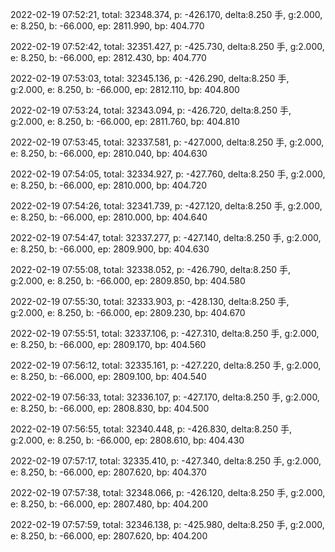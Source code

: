 2022-02-19 07:52:21, total: 32348.374, p: -426.170, delta:8.250 手, g:2.000, e: 8.250, b: -66.000, ep: 2811.990, bp: 404.770

2022-02-19 07:52:42, total: 32351.427, p: -425.730, delta:8.250 手, g:2.000, e: 8.250, b: -66.000, ep: 2812.430, bp: 404.770

2022-02-19 07:53:03, total: 32345.136, p: -426.290, delta:8.250 手, g:2.000, e: 8.250, b: -66.000, ep: 2812.110, bp: 404.800

2022-02-19 07:53:24, total: 32343.094, p: -426.720, delta:8.250 手, g:2.000, e: 8.250, b: -66.000, ep: 2811.760, bp: 404.810

2022-02-19 07:53:45, total: 32337.581, p: -427.000, delta:8.250 手, g:2.000, e: 8.250, b: -66.000, ep: 2810.040, bp: 404.630

2022-02-19 07:54:05, total: 32334.927, p: -427.760, delta:8.250 手, g:2.000, e: 8.250, b: -66.000, ep: 2810.000, bp: 404.720

2022-02-19 07:54:26, total: 32341.739, p: -427.120, delta:8.250 手, g:2.000, e: 8.250, b: -66.000, ep: 2810.000, bp: 404.640

2022-02-19 07:54:47, total: 32337.277, p: -427.140, delta:8.250 手, g:2.000, e: 8.250, b: -66.000, ep: 2809.900, bp: 404.630

2022-02-19 07:55:08, total: 32338.052, p: -426.790, delta:8.250 手, g:2.000, e: 8.250, b: -66.000, ep: 2809.850, bp: 404.580

2022-02-19 07:55:30, total: 32333.903, p: -428.130, delta:8.250 手, g:2.000, e: 8.250, b: -66.000, ep: 2809.230, bp: 404.670

2022-02-19 07:55:51, total: 32337.106, p: -427.310, delta:8.250 手, g:2.000, e: 8.250, b: -66.000, ep: 2809.170, bp: 404.560

2022-02-19 07:56:12, total: 32335.161, p: -427.220, delta:8.250 手, g:2.000, e: 8.250, b: -66.000, ep: 2809.100, bp: 404.540

2022-02-19 07:56:33, total: 32336.107, p: -427.170, delta:8.250 手, g:2.000, e: 8.250, b: -66.000, ep: 2808.830, bp: 404.500

2022-02-19 07:56:55, total: 32340.448, p: -426.830, delta:8.250 手, g:2.000, e: 8.250, b: -66.000, ep: 2808.610, bp: 404.430

2022-02-19 07:57:17, total: 32335.410, p: -427.340, delta:8.250 手, g:2.000, e: 8.250, b: -66.000, ep: 2807.620, bp: 404.370

2022-02-19 07:57:38, total: 32348.066, p: -426.120, delta:8.250 手, g:2.000, e: 8.250, b: -66.000, ep: 2807.480, bp: 404.200

2022-02-19 07:57:59, total: 32346.138, p: -425.980, delta:8.250 手, g:2.000, e: 8.250, b: -66.000, ep: 2807.620, bp: 404.200